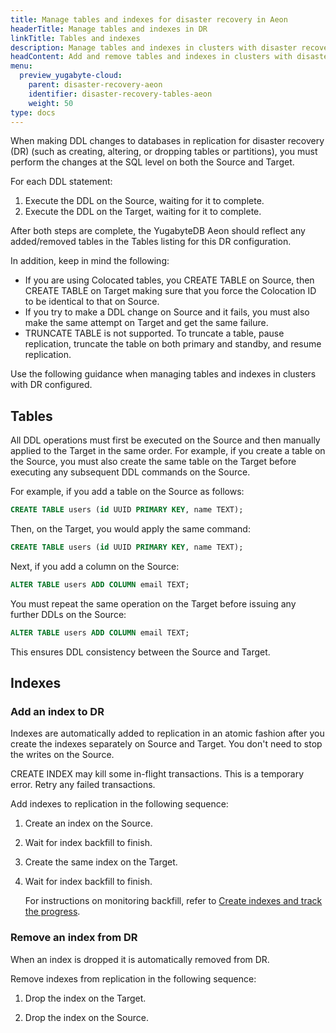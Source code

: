 ```yaml
---
title: Manage tables and indexes for disaster recovery in Aeon
headerTitle: Manage tables and indexes in DR
linkTitle: Tables and indexes
description: Manage tables and indexes in clusters with disaster recovery in Aeon
headContent: Add and remove tables and indexes in clusters with disaster recovery
menu:
  preview_yugabyte-cloud:
    parent: disaster-recovery-aeon
    identifier: disaster-recovery-tables-aeon
    weight: 50
type: docs
---
```


When making DDL changes to databases in replication for disaster recovery (DR) (such as creating, altering, or dropping tables or partitions), you must perform the changes at the SQL level on both the Source and Target.

For each DDL statement:

1. Execute the DDL on the Source, waiting for it to complete.
1. Execute the DDL on the Target, waiting for it to complete.

After both steps are complete, the YugabyteDB Aeon should reflect any added/removed tables in the Tables listing for this DR configuration.

In addition, keep in mind the following:

- If you are using Colocated tables, you CREATE TABLE on Source, then CREATE TABLE on Target making sure that you force the Colocation ID to be identical to that on Source.
- If you try to make a DDL change on Source and it fails, you must also make the same attempt on Target and get the same failure.
- TRUNCATE TABLE is not supported. To truncate a table, pause replication, truncate the table on both primary and standby, and resume replication.

Use the following guidance when managing tables and indexes in clusters with DR configured.

## Tables

All DDL operations must first be executed on the Source and then manually applied to the Target in the same order. For example, if you create a table on the Source, you must also create the same table on the Target before executing any subsequent DDL commands on the Source.

For example, if you add a table on the Source as follows: 

```sql
CREATE TABLE users (id UUID PRIMARY KEY, name TEXT);
```

Then, on the Target, you would apply the same command:

```sql
CREATE TABLE users (id UUID PRIMARY KEY, name TEXT);
```

Next, if you add a column on the Source:

```sql
ALTER TABLE users ADD COLUMN email TEXT;
```

You must repeat the same operation on the Target before issuing any further DDLs on the Source:

```sql
ALTER TABLE users ADD COLUMN email TEXT;
```

This ensures DDL consistency between the Source and Target.

## Indexes

### Add an index to DR

Indexes are automatically added to replication in an atomic fashion after you create the indexes separately on Source and Target. You don't need to stop the writes on the Source.

CREATE INDEX may kill some in-flight transactions. This is a temporary error. Retry any failed transactions.

Add indexes to replication in the following sequence:

1. Create an index on the Source.

1. Wait for index backfill to finish.

1. Create the same index on the Target.

1. Wait for index backfill to finish.

    For instructions on monitoring backfill, refer to [Create indexes and track the progress](../../../../explore/ysql-language-features/indexes-constraints/index-backfill/).

### Remove an index from DR

When an index is dropped it is automatically removed from DR.

Remove indexes from replication in the following sequence:

1. Drop the index on the Target.

1. Drop the index on the Source.
